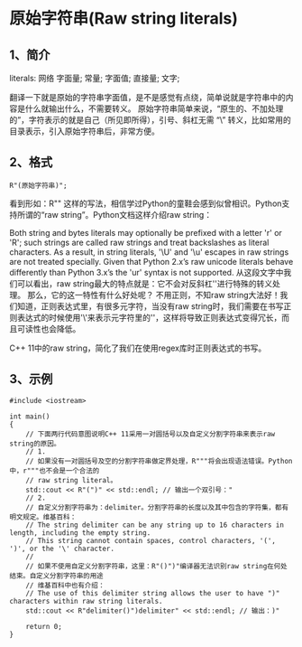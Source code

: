 # 原始字符串(Raw string literals) 

## 1、简介
literals: 网络	字面量; 常量; 字面值; 直接量; 文字;

翻译一下就是原始的字符串字面值，是不是感觉有点绕，简单说就是字符串中的内容是什么就输出什么，不需要转义。
原始字符串简单来说，“原生的、不加处理的”，字符表示的就是自己（所见即所得），引号、斜杠无需 “\” 转义，比如常用的目录表示，引入原始字符串后，非常方便。

## 2、格式
```
R"(原始字符串)";
```
看到形如：R"" 这样的写法，相信学过Python的童鞋会感到似曾相识。Python支持所谓的“raw string”。Python文档这样介绍raw string：

Both string and bytes literals may optionally be prefixed with a letter 'r' or 'R'; such strings are called raw strings and treat backslashes as literal characters. As a result, in string literals, '\U' and '\u' escapes in raw strings are not treated specially. Given that Python 2.x’s raw unicode literals behave differently than Python 3.x’s the 'ur' syntax is not supported.
从这段文字中我们可以看出，raw string最大的特点就是：它不会对反斜杠'\'进行特殊的转义处理。
那么，它的这一特性有什么好处呢？
不用正则，不知raw string大法好！我们知道，正则表达式里，有很多元字符，当没有raw string时，我们需要在书写正则表达式的时候使用'\\'来表示元字符里的'\'，这样将导致正则表达式变得冗长，而且可读性也会降低。

C++ 11中的raw string，简化了我们在使用regex库时正则表达式的书写。

## 3、示例
```
#include <iostream>

int main()
{
    // 下面两行代码意图说明C++ 11采用一对圆括号以及自定义分割字符串来表示raw string的原因。
    // 1.
    // 如果没有一对圆括号及空的分割字符串做定界处理，R"""将会出现语法错误。Python中，r"""也不会是一个合法的
    // raw string literal。
    std::cout << R"(")" << std::endl; // 输出一个双引号："
    // 2.
    // 自定义分割字符串为：delimiter。分割字符串的长度以及其中包含的字符集，都有明文规定。维基百科：
    // The string delimiter can be any string up to 16 characters in length, including the empty string. 
    // This string cannot contain spaces, control characters, '(', ')', or the '\' character. 
    // 
    // 如果不使用自定义分割字符串，这里：R"()")"编译器无法识别raw string在何处结束。自定义分割字符串的用途
    // 维基百科中也有介绍：
    // The use of this delimiter string allows the user to have ")" characters within raw string literals.
    std::cout << R"delimiter()")delimiter" << std::endl; // 输出：)"

    return 0;
}
```



